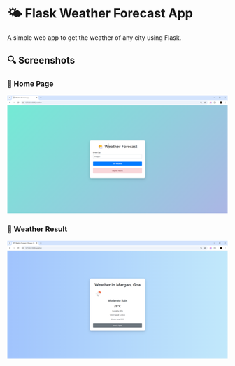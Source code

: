 # 🌤️ Flask Weather Forecast App

A simple web app to get the weather of any city using Flask.

## 🔍 Screenshots

### 🔸 Home Page
![Home Page](flask-weather-app/Screenshot1.png)

### 🔸 Weather Result
![Result Page](flask-weather-app/Screenshot2.png)
